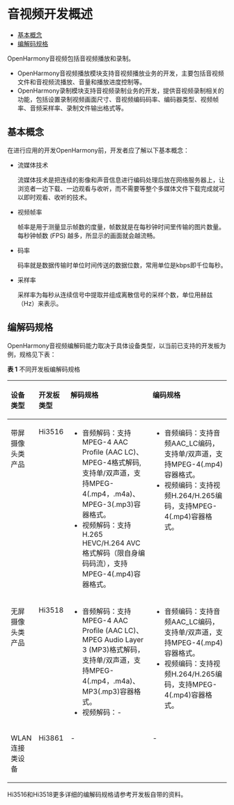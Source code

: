 # 音视频开发概述<a name="ZH-CN_TOPIC_0000001051770578"></a>

-   [基本概念](#section967213571204)
-   [编解码规格](#section1582020483111)

OpenHarmony音视频包括音视频播放和录制。

-   OpenHarmony音视频播放模块支持音视频播放业务的开发，主要包括音视频文件和音视频流播放、音量和播放进度控制等。
-   OpenHarmony录制模块支持音视频录制业务的开发，提供音视频录制相关的功能，包括设置录制视频画面尺寸、音视频编码码率、编码器类型、视频帧率、音频采样率、录制文件输出格式等。

## 基本概念<a name="section967213571204"></a>

在进行应用的开发OpenHarmony前，开发者应了解以下基本概念：

-   流媒体技术

    流媒体技术是把连续的影像和声音信息进行编码处理后放在网络服务器上，让浏览者一边下载、一边观看与收听，而不需要等整个多媒体文件下载完成就可以即时观看、收听的技术。


-   视频帧率

    帧率是用于测量显示帧数的度量，帧数就是在每秒钟时间里传输的图片数量。每秒钟帧数 \(FPS\) 越多，所显示的画面就会越流畅。

-   码率

    码率就是数据传输时单位时间传送的数据位数，常用单位是kbps即千位每秒。

-   采样率

    采样率为每秒从连续信号中提取并组成离散信号的采样个数，单位用赫兹（Hz）来表示。


## 编解码规格<a name="section1582020483111"></a>

OpenHarmony音视频编解码能力取决于具体设备类型，以当前已支持的开发板为例，规格见下表：

**表 1**  不同开发板编解码规格

<a name="table1611142712535"></a>
<table><thead align="left"><tr id="row5129278531"><th class="cellrowborder" valign="top" width="7.520752075207521%" id="mcps1.2.5.1.1"><p id="p163711594517"><a name="p163711594517"></a><a name="p163711594517"></a>设备类型</p>
</th>
<th class="cellrowborder" valign="top" width="8.24082408240824%" id="mcps1.2.5.1.2"><p id="p1112727195316"><a name="p1112727195316"></a><a name="p1112727195316"></a>开发板类型</p>
</th>
<th class="cellrowborder" valign="top" width="40.82408240824083%" id="mcps1.2.5.1.3"><p id="p14124279538"><a name="p14124279538"></a><a name="p14124279538"></a>解码规格</p>
</th>
<th class="cellrowborder" valign="top" width="43.41434143414341%" id="mcps1.2.5.1.4"><p id="p812132715535"><a name="p812132715535"></a><a name="p812132715535"></a>编码规格</p>
</th>
</tr>
</thead>
<tbody><tr id="row712427195316"><td class="cellrowborder" valign="top" width="7.520752075207521%" headers="mcps1.2.5.1.1 "><p id="p19371179459"><a name="p19371179459"></a><a name="p19371179459"></a>带屏摄像头类产品</p>
</td>
<td class="cellrowborder" valign="top" width="8.24082408240824%" headers="mcps1.2.5.1.2 "><p id="p1312182713535"><a name="p1312182713535"></a><a name="p1312182713535"></a>Hi3516</p>
</td>
<td class="cellrowborder" valign="top" width="40.82408240824083%" headers="mcps1.2.5.1.3 "><a name="ul178862023587"></a><a name="ul178862023587"></a><ul id="ul178862023587"><li>音频解码：支持MPEG-4 AAC Profile (AAC LC)、MPEG-4格式解码,支持单/双声道，支持MPEG-4(.mp4，.m4a)、MPEG-3(.mp3)容器格式。</li><li>视频解码：支持H.265 HEVC/H.264 AVC格式解码（限自身编码码流），支持MPEG-4(.mp4)容器格式。</li></ul>
</td>
<td class="cellrowborder" valign="top" width="43.41434143414341%" headers="mcps1.2.5.1.4 "><a name="ul5101301882"></a><a name="ul5101301882"></a><ul id="ul5101301882"><li>音频编码：支持音频AAC_LC编码，支持单/双声道，支持MPEG-4(.mp4)容器格式。</li><li>视频编码：支持视频H.264/H.265编码，支持MPEG-4(.mp4)容器格式。</li></ul>
</td>
</tr>
<tr id="row01212273532"><td class="cellrowborder" valign="top" width="7.520752075207521%" headers="mcps1.2.5.1.1 "><p id="p33711914515"><a name="p33711914515"></a><a name="p33711914515"></a>无屏摄像头类产品</p>
</td>
<td class="cellrowborder" valign="top" width="8.24082408240824%" headers="mcps1.2.5.1.2 "><p id="p51202713531"><a name="p51202713531"></a><a name="p51202713531"></a>Hi3518</p>
</td>
<td class="cellrowborder" valign="top" width="40.82408240824083%" headers="mcps1.2.5.1.3 "><a name="ul11786193316820"></a><a name="ul11786193316820"></a><ul id="ul11786193316820"><li>音频解码：支持MPEG-4 AAC Profile (AAC LC)、MPEG Audio Layer 3 (MP3)格式解码，支持单/双声道，支持MPEG-4(.mp4，.m4a)、MP3(.mp3)容器格式。</li><li>视频解码：-</li></ul>
</td>
<td class="cellrowborder" valign="top" width="43.41434143414341%" headers="mcps1.2.5.1.4 "><a name="ul816485812814"></a><a name="ul816485812814"></a><ul id="ul816485812814"><li>音频编码：支持音频AAC_LC编码，支持单/双声道，支持MPEG-4(.mp4)容器格式。</li><li>视频编码：支持视频H.264/H.265编码，支持MPEG-4(.mp4)容器格式。</li></ul>
</td>
</tr>
<tr id="row1812172713534"><td class="cellrowborder" valign="top" width="7.520752075207521%" headers="mcps1.2.5.1.1 "><p id="p6371594514"><a name="p6371594514"></a><a name="p6371594514"></a>WLAN连接类设备</p>
</td>
<td class="cellrowborder" valign="top" width="8.24082408240824%" headers="mcps1.2.5.1.2 "><p id="p1212927165318"><a name="p1212927165318"></a><a name="p1212927165318"></a>Hi3861</p>
</td>
<td class="cellrowborder" valign="top" width="40.82408240824083%" headers="mcps1.2.5.1.3 "><p id="p9122271537"><a name="p9122271537"></a><a name="p9122271537"></a>-</p>
</td>
<td class="cellrowborder" valign="top" width="43.41434143414341%" headers="mcps1.2.5.1.4 "><p id="p2012122713531"><a name="p2012122713531"></a><a name="p2012122713531"></a>-</p>
</td>
</tr>
</tbody>
</table>

Hi3516和Hi3518更多详细的编解码规格请参考开发板自带的资料。

